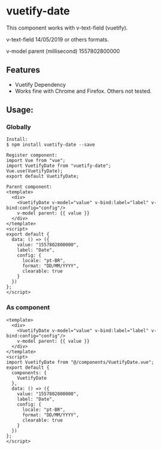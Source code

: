 # vuetify-date

This component works with v-text-field (vuetify).

v-text-field
14/05/2019 or others formats.

v-model parent (millisecond)
1557802800000

## Features

- Vuetify Dependency
- Works fine with Chrome and Firefox. Others not tested.

## Usage:

### Globally
```
Install:
$ npm install vuetify-date --save

Register component:
import Vue from "vue";
import VuetifyDate from "vuetify-date";
Vue.use(VuetifyDate);
export default VuetifyDate;

Parent component:
<template>
  <div>
    <VuetifyDate v-model="value" v-bind:label="label" v-bind:config="config"/>
    v-model parent: {{ value }}
  </div>
</template>
<script>
export default {
  data: () => ({
    value: "1557802800000",
    label: "Date",
    config: {
      locale: "pt-BR",
      format: "DD/MM/YYYY",
      clearable: true
    }
  })
};
</script>

```
### As component
```
<template>
  <div>
    <VuetifyDate v-model="value" v-bind:label="label" v-bind:config="config"/>
    v-model parent: {{ value }}
  </div>
</template>
<script>
import VuetifyDate from "@/components/VuetifyDate.vue";
export default {
  components: {
    VuetifyDate
  },
  data: () => ({
    value: "1557802800000",
    label: "Date",
    config: {
      locale: "pt-BR",
      format: "DD/MM/YYYY",
      clearable: true
    }
  })
};
</script>
```
